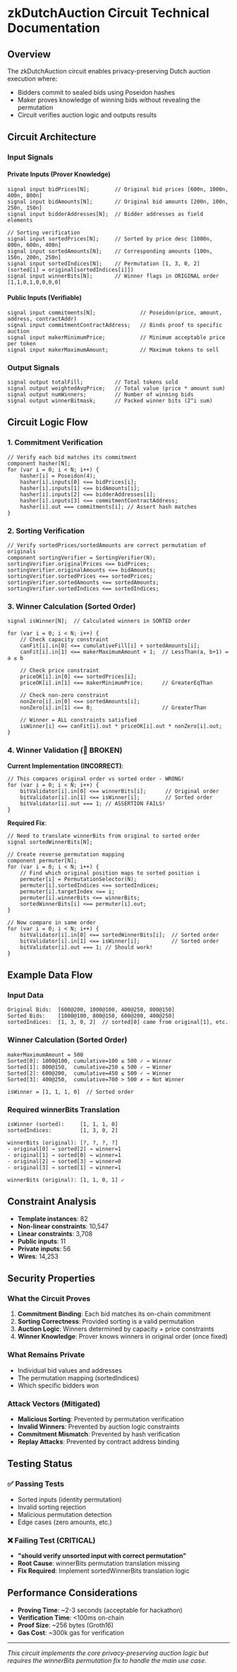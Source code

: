 # zkDutchAuction Circuit Technical Documentation

## Overview

The zkDutchAuction circuit enables privacy-preserving Dutch auction execution where:
- Bidders commit to sealed bids using Poseidon hashes
- Maker proves knowledge of winning bids without revealing the permutation
- Circuit verifies auction logic and outputs results

## Circuit Architecture

### Input Signals

#### Private Inputs (Prover Knowledge)
```circom
signal input bidPrices[N];        // Original bid prices [600n, 1000n, 400n, 800n]
signal input bidAmounts[N];       // Original bid amounts [200n, 100n, 250n, 150n]  
signal input bidderAddresses[N];  // Bidder addresses as field elements

// Sorting verification
signal input sortedPrices[N];     // Sorted by price desc [1000n, 800n, 600n, 400n]
signal input sortedAmounts[N];    // Corresponding amounts [100n, 150n, 200n, 250n]
signal input sortedIndices[N];    // Permutation [1, 3, 0, 2] (sorted[i] = original[sortedIndices[i]])
signal input winnerBits[N];       // Winner flags in ORIGINAL order [1,1,0,1,0,0,0,0]
```

#### Public Inputs (Verifiable)
```circom
signal input commitments[N];              // Poseidon(price, amount, address, contractAddr)
signal input commitmentContractAddress;   // Binds proof to specific auction
signal input makerMinimumPrice;           // Minimum acceptable price per token  
signal input makerMaximumAmount;          // Maximum tokens to sell
```

### Output Signals
```circom
signal output totalFill;          // Total tokens sold
signal output weightedAvgPrice;   // Total value (price * amount sum)
signal output numWinners;         // Number of winning bids
signal output winnerBitmask;      // Packed winner bits (2^i sum)
```

## Circuit Logic Flow

### 1. Commitment Verification
```circom
// Verify each bid matches its commitment
component hasher[N];
for (var i = 0; i < N; i++) {
    hasher[i] = Poseidon(4);
    hasher[i].inputs[0] <== bidPrices[i];
    hasher[i].inputs[1] <== bidAmounts[i]; 
    hasher[i].inputs[2] <== bidderAddresses[i];
    hasher[i].inputs[3] <== commitmentContractAddress;
    hasher[i].out === commitments[i]; // Assert hash matches
}
```

### 2. Sorting Verification  
```circom
// Verify sortedPrices/sortedAmounts are correct permutation of originals
component sortingVerifier = SortingVerifier(N);
sortingVerifier.originalPrices <== bidPrices;
sortingVerifier.originalAmounts <== bidAmounts;
sortingVerifier.sortedPrices <== sortedPrices;
sortingVerifier.sortedAmounts <== sortedAmounts;
sortingVerifier.sortedIndices <== sortedIndices;
```

### 3. Winner Calculation (Sorted Order)
```circom
signal isWinner[N];  // Calculated winners in SORTED order

for (var i = 0; i < N; i++) {
    // Check capacity constraint
    canFit[i].in[0] <== cumulativeFill[i] + sortedAmounts[i];
    canFit[i].in[1] <== makerMaximumAmount + 1;  // LessThan(a, b+1) = a ≤ b
    
    // Check price constraint  
    priceOK[i].in[0] <== sortedPrices[i];
    priceOK[i].in[1] <== makerMinimumPrice;      // GreaterEqThan
    
    // Check non-zero constraint
    nonZero[i].in[0] <== sortedAmounts[i];
    nonZero[i].in[1] <== 0;                      // GreaterThan
    
    // Winner = ALL constraints satisfied
    isWinner[i] <== canFit[i].out * priceOK[i].out * nonZero[i].out;
}
```

### 4. Winner Validation (🚨 BROKEN)

**Current Implementation (INCORRECT)**:
```circom
// This compares original order vs sorted order - WRONG!
for (var i = 0; i < N; i++) {
    bitValidator[i].in[0] <== winnerBits[i];      // Original order
    bitValidator[i].in[1] <== isWinner[i];        // Sorted order  
    bitValidator[i].out === 1; // ASSERTION FAILS!
}
```

**Required Fix**:
```circom
// Need to translate winnerBits from original to sorted order
signal sortedWinnerBits[N];

// Create reverse permutation mapping
component permuter[N];
for (var i = 0; i < N; i++) {
    // Find which original position maps to sorted position i
    permuter[i] = PermutationSelector(N);
    permuter[i].sortedIndices <== sortedIndices;
    permuter[i].targetIndex <== i;
    permuter[i].winnerBits <== winnerBits;
    sortedWinnerBits[i] <== permuter[i].out;
}

// Now compare in same order
for (var i = 0; i < N; i++) {
    bitValidator[i].in[0] <== sortedWinnerBits[i];  // Sorted order
    bitValidator[i].in[1] <== isWinner[i];          // Sorted order
    bitValidator[i].out === 1; // Should work!
}
```

## Example Data Flow

### Input Data
```
Original Bids:  [600@200, 1000@100, 400@250, 800@150]
Sorted Bids:    [1000@100, 800@150, 600@200, 400@250]  
sortedIndices:  [1, 3, 0, 2]  // sorted[0] came from original[1], etc.
```

### Winner Calculation (Sorted Order)
```
makerMaximumAmount = 500
Sorted[0]: 1000@100, cumulative=100 ≤ 500 ✓ → Winner
Sorted[1]: 800@150,  cumulative=250 ≤ 500 ✓ → Winner  
Sorted[2]: 600@200,  cumulative=450 ≤ 500 ✓ → Winner
Sorted[3]: 400@250,  cumulative=700 > 500 ✗ → Not Winner

isWinner = [1, 1, 1, 0]  // Sorted order
```

### Required winnerBits Translation
```
isWinner (sorted):     [1, 1, 1, 0]
sortedIndices:         [1, 3, 0, 2]

winnerBits (original): [?, ?, ?, ?]
- original[0] → sorted[2] → winner=1
- original[1] → sorted[0] → winner=1  
- original[2] → sorted[3] → winner=0
- original[3] → sorted[1] → winner=1

winnerBits (original): [1, 1, 0, 1] ✓
```

## Constraint Analysis

- **Template instances**: 82
- **Non-linear constraints**: 10,547  
- **Linear constraints**: 3,708
- **Public inputs**: 11
- **Private inputs**: 56
- **Wires**: 14,253

## Security Properties

### What the Circuit Proves
1. **Commitment Binding**: Each bid matches its on-chain commitment
2. **Sorting Correctness**: Provided sorting is a valid permutation
3. **Auction Logic**: Winners determined by capacity + price constraints
4. **Winner Knowledge**: Prover knows winners in original order (once fixed)

### What Remains Private
- Individual bid values and addresses
- The permutation mapping (sortedIndices)
- Which specific bidders won

### Attack Vectors (Mitigated)
- **Malicious Sorting**: Prevented by permutation verification
- **Invalid Winners**: Prevented by auction logic constraints  
- **Commitment Mismatch**: Prevented by hash verification
- **Replay Attacks**: Prevented by contract address binding

## Testing Status

### ✅ Passing Tests
- Sorted inputs (identity permutation)
- Invalid sorting rejection
- Malicious permutation detection  
- Edge cases (zero amounts, etc.)

### ❌ Failing Test (CRITICAL)
- **"should verify unsorted input with correct permutation"**
- **Root Cause**: winnerBits permutation translation missing
- **Fix Required**: Implement sortedWinnerBits translation logic

## Performance Considerations

- **Proving Time**: ~2-3 seconds (acceptable for hackathon)
- **Verification Time**: <100ms on-chain
- **Proof Size**: ~256 bytes (Groth16)
- **Gas Cost**: ~300k gas for verification

---

*This circuit implements the core privacy-preserving auction logic but requires the winnerBits permutation fix to handle the main use case.* 
